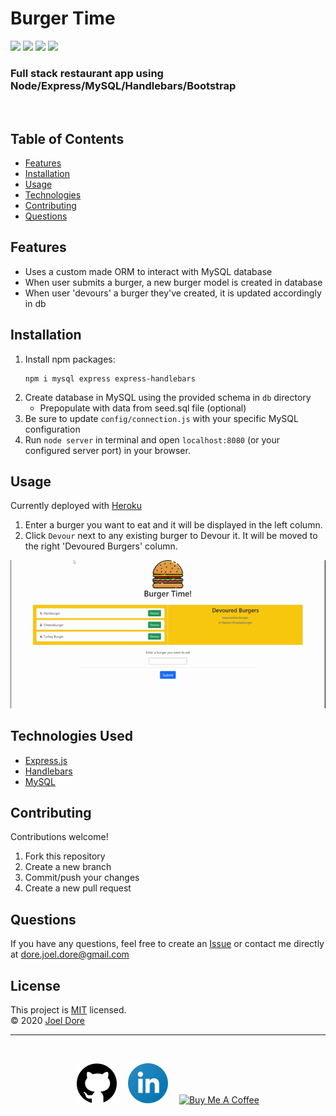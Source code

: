 # Burger Time
<div>
<img src='https://img.shields.io/github/license/joeldore/burger'>  
<img src='https://img.shields.io/github/repo-size/joeldore/burger'>  
<img src='https://img.shields.io/github/languages/top/joeldore/burger'>
<img src='https://img.shields.io/github/last-commit/joeldore/burger'>
</div>

### Full stack restaurant app using Node/Express/MySQL/Handlebars/Bootstrap
<br>

## Table of Contents  
* [Features](#Features)  
* [Installation](#Installation)  
* [Usage](#Usage)  
* [Technologies](#Technologies-Used)
* [Contributing](#Contributing) 
* [Questions](#Questions)

## Features
- Uses a custom made ORM to interact with MySQL database
- When user submits a burger, a new burger model is created in database
- When user 'devours' a burger they've created, it is updated accordingly in db

## Installation
1. Install npm packages:
    ```
    npm i mysql express express-handlebars
    ```
2. Create database in MySQL using the provided schema in `db` directory
    * Prepopulate with data from seed.sql file (optional)
3. Be sure to update `config/connection.js` with your specific MySQL configuration
4. Run `node server` in terminal and open `localhost:8080` (or your configured server port) in your browser.

## Usage
Currently deployed with [Heroku](https://jd-burger-time.herokuapp.com/)

1. Enter a burger you want to eat and it will be displayed in the left column.
2. Click `Devour` next to any existing burger to Devour it. It will be moved to the right 'Devoured Burgers' column.

![Demo](public/assets/img/demo.gif)

## Technologies Used
- [Express.js](https://expressjs.com/)
- [Handlebars](https://handlebarsjs.com/)
- [MySQL](https://www.mysql.com/)

## Contributing
Contributions welcome!
1. Fork this repository  
2. Create a new branch  
3. Commit/push your changes  
4. Create a new pull request  

## Questions  
If you have any questions, feel free to create an [Issue](https://github.com/JoelDore/burger/issues) or contact me directly at dore.joel.dore@gmail.com

## License
This project is [MIT](https://github.com/JoelDore/burger/blob/main/LICENSE) licensed.  
© 2020 [Joel Dore](https://github.com/JoelDore)  

---
<br>

<div align="center">

[![github](public/assets/img/github.svg)](https://github.com/JoelDore) 
[![linkedin](public/assets/img/linkedin.svg)](https://www.linkedin.com/in/joeldore) 
<a href="https://www.buymeacoffee.com/JoelDore" target="_blank"><img src="https://cdn.buymeacoffee.com/buttons/v2/default-white.png" alt="Buy Me A Coffee" height="32"></a>

</div>
